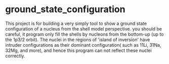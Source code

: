 # ground_state_configuration
This project is for building a very simply tool to show a ground state configuration of a nucleus from the shell model perspective. you should be careful, it program only fill the shells by nucleons from the bottom-up (up to the 1p3/2 orbit). The nuclei in the regions of 'island of inversion' have intruder configurations as their dominant configuration( such as 11Li, 31Na, 32Mg, and more), and hence this program can not reflect these nuclei correctly.
